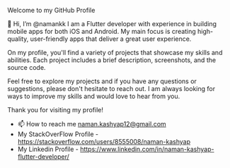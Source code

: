 Welcome to my GitHub Profile

👋 Hi, I’m @namankk 
I am a Flutter developer with experience in building mobile apps for both iOS and Android. My main focus is creating high-quality, user-friendly apps that deliver a great user experience.

On my profile, you'll find a variety of projects that showcase my skills and abilities. Each project includes a brief description, screenshots, and the source code.

Feel free to explore my projects and if you have any questions or suggestions, please don't hesitate to reach out. I am always looking for ways to improve my skills and would love to hear from you.



Thank you for visiting my profile!

- 📫 How to reach me naman.kashyap12@gmail.com
- My StackOverFlow Profile -   https://stackoverflow.com/users/8555008/naman-kashyap
- My Linkedin Profile -  https://www.linkedin.com/in/naman-kashyap-flutter-developer/ 


<!---
namankk/namankk is a ✨ special ✨ repository because its `README.md` (this file) appears on your GitHub profile.
You can click the Preview link to take a look at your changes.
--->
